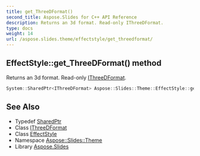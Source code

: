 ```yaml
---
title: get_ThreeDFormat()
second_title: Aspose.Slides for C++ API Reference
description: Returns an 3d format. Read-only IThreeDFormat.
type: docs
weight: 14
url: /aspose.slides.theme/effectstyle/get_threedformat/
---
```

## EffectStyle::get_ThreeDFormat() method


Returns an 3d format. Read-only [IThreeDFormat](../../../aspose.slides/ithreedformat/).

```cpp
System::SharedPtr<IThreeDFormat> Aspose::Slides::Theme::EffectStyle::get_ThreeDFormat() override
```

## See Also

* Typedef [SharedPtr](../../../system/sharedptr/)
* Class [IThreeDFormat](../../../aspose.slides/ithreedformat/)
* Class [EffectStyle](../)
* Namespace [Aspose::Slides::Theme](../../)
* Library [Aspose.Slides](../../../)